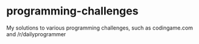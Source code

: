 # programming-challenges
My solutions to various programming challenges, such as codingame.com and /r/dailyprogrammer
